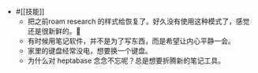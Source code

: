 - #[[技能]]
    - 把之前roam research 的样式给恢复了。好久没有使用这种模式了，感觉还是很新鲜的。
    - 有时候用笔记软件，并不是为了写东西，而是希望让内心平静一会。
    - 家里的键盘经常没电，想要换一个键盘。
    - 为什么对 heptabase 念念不忘呢？总是想要折腾新的笔记工具。
